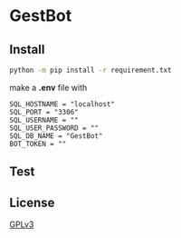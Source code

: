 # GestBot

## Install

``` Bash
python -m pip install -r requirement.txt
```
make a **.env** file with
``` Env
SQL_HOSTNAME = "localhost"
SQL_PORT = "3306"
SQL_USERNAME = ""
SQL_USER_PASSWORD = ""
SQL_DB_NAME = "GestBot"
BOT_TOKEN = ""
```

## Test


## License

[GPLv3](https://choosealicense.com/licenses/gpl-3.0/)
